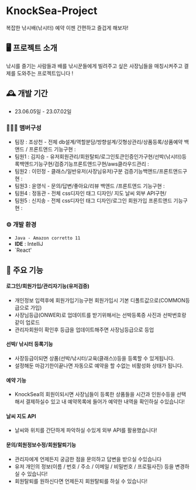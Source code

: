 # KnockSea-Project
복잡한 낚시배(낚시터) 예약 이젠 간편하고 즐겁게 해보자!


## 🖥️ 프로젝트 소개
낚시를 즐기는 사람들과 배를 낚시꾼들에게 빌려주고 싶은 사장님들을 매칭시켜주고 결제를 도와주는 프로젝트입니다 !
<br>

## 🕰️ 개발 기간
* 23.06.05일 - 23.07.02일

### 🧑‍🤝‍🧑 맴버구성
- 팀장  : 조상천 - 전체 db설계/역할분담/방향설계/깃형상관리/상품등록/상품예약 백앤드 / 프론트앤드 기능구현 : 
- 팀원1 : 김지승 - 유저회원관리/회원탈퇴/로그인토큰인증인가구현/선박(낚시터)등록백앤드기능구현/검증기능프론트앤드구현/aws클라우드관리 : 
- 팀원2 : 이민정 - 클래스/일반유저(사장님유저)구분 검증기능백앤드/프론트앤드구현 : 
- 팀원3 : 윤영식 - 문의/답변/좋아요/리뷰 백앤드 /프론트앤드 기능구현 : 
- 팀원4 : 정동관 - 전체 css디자인 태그 디자인/ 지도 날씨 외부 API구현/ 
- 팀원5 : 신지송 - 전체 css디자인 태그 디자인/로그인 회원가입 프론트앤드 기능구현 : 


### ⚙️ 개발 환경
- `Java - Amazon corretto 11`
- **IDE** : IntelliJ
- `React'

## 📌 주요 기능
#### 로그인/회원가입/관리자기능(유저검증)
- 개인정보 입력후에 회원가입기능구현 회원가입시 기본 디폴트값으로(COMMON등급으로 가입)
- 사장님등급(ONWER)로 업데이트를 받기위해서는 선박등록증 사진과 선박번호랑 같이 업로드
- 관리자회원이 확인후 등급을 업데이트해주면 사장님등급으로 등업

#### 선박/ 낚시터 등록기능
- 사장등급이되면 상품(선박/낚시터/교육(클래스))등을 등록할 수 있게됩니다.
- 설정해둔 마감기한이끝나면 자동으로 예약을 할 수없는 비활성화 상태가 됩니다.

#### 예약 기능
- KnockSea의 회원이되시면 사장님들이 등록한 상품들을 시간과 인원수등을 선택해서 결제하실수 있고 내 예약목록에 들어가 예약한 내역을 확인하실 수있습니다!

#### 날씨 지도 API
- 날씨와 위치를 간단하게 파악하실 수있게 외부 API를 활용했습니다!

#### 문의/회원정보수정/회원탈퇴기능
- 관리자에게 언제든지 궁금한 점을 문의하고 답변을 받으실 수있습니다
- 유저 개인의 정보(이름 / 번호 / 주소 / 이메일 / 비밀번호 / 프로필사진) 등을 변경하실 수 있습니다!
- 회원탈퇴를 원하신다면 언제든지 회원탈퇴를 하실 수 있습니다!



